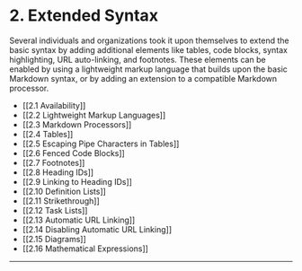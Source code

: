 # 2. Extended Syntax

Several individuals and organizations took it upon themselves to extend the basic syntax by adding additional elements like tables, code blocks, syntax highlighting, URL auto-linking, and footnotes. These elements can be enabled by using a lightweight markup language that builds upon the basic Markdown syntax, or by adding an extension to a compatible Markdown processor.

- [[2.1 Availability]]
- [[2.2 Lightweight Markup Languages]]
- [[2.3 Markdown Processors]]
- [[2.4 Tables]]
- [[2.5 Escaping Pipe Characters in Tables]]
- [[2.6 Fenced Code Blocks]]
- [[2.7 Footnotes]]
- [[2.8 Heading IDs]]
- [[2.9 Linking to Heading IDs]]
- [[2.10 Definition Lists]]
- [[2.11 Strikethrough]]
- [[2.12 Task Lists]]
- [[2.13 Automatic URL Linking]]
- [[2.14 Disabling Automatic URL Linking]]
- [[2.15 Diagrams]]
- [[2.16 Mathematical Expressions]]

---
